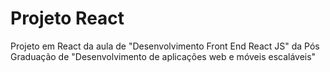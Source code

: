 # Projeto React

Projeto em React da aula de "Desenvolvimento Front End React JS" da Pós Graduação de "Desenvolvimento de aplicações web e móveis escaláveis"

